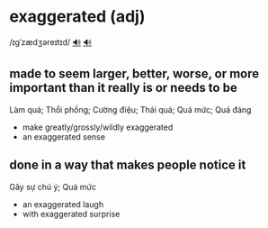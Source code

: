 # exaggerated (adj)

/ɪɡˈzædʒəreɪtɪd/ [🔊](https://www.oxfordlearnersdictionaries.com/media/english/uk_pron/e/exa/exagg/exaggerated__gb_1.mp3) [🔊](https://www.oxfordlearnersdictionaries.com/media/english/us_pron/e/exa/exagg/exaggerated__us_1.mp3)

## made to seem larger, better, worse, or more important than it really is or needs to be

Làm quá; Thổi phồng; Cường điệu; Thái quá; Quá mức; Quá đáng

- make greatly/grossly/wildly exaggerated
- an exaggerated sense

## done in a way that makes people notice it

Gây sự chú ý; Quá mức

- an exaggerated laugh
- with exaggerated surprise